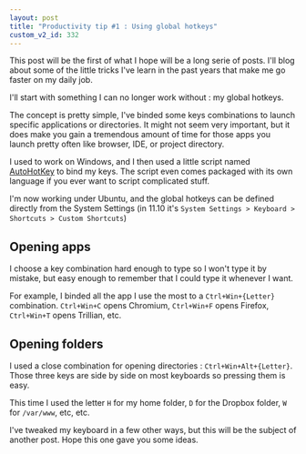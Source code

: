 ```yaml
---
layout: post
title: "Productivity tip #1 : Using global hotkeys"
custom_v2_id: 332
---
```


This post will be the first of what I hope will be a long serie of posts. I'll
blog about some of the little tricks I've learn in the past years that make me
go faster on my daily job.

I'll start with something I can no longer work without : my global hotkeys.

The concept is pretty simple, I've binded some keys combinations to launch
specific applications or directories. It might not seem very important, but it
does make you gain a tremendous amount of time for those apps you launch
pretty often like browser, IDE, or project directory.

I used to work on Windows, and I then used a little script named
[AutoHotKey](http://www.autohotkey.com/) to bind my keys. The script even
comes packaged with its own language if you ever want to script complicated
stuff.

I'm now working under Ubuntu, and the global hotkeys can be defined directly
from the System Settings (in 11.10 it's `System Settings > Keyboard >
Shortcuts > Custom Shortcuts`)

## Opening apps

I choose a key combination hard enough to type so I won't type it by mistake,
but easy enough to remember that I could type it whenever I want.

For example, I binded all the app I use the most to a `Ctrl+Win+{Letter}`
combination. `Ctrl+Win+C` opens Chromium, `Ctrl+Win+F` opens Firefox,
`Ctrl+Win+T` opens Trillian, etc.

## Opening folders

I used a close combination for opening directories : `Ctrl+Win+Alt+{Letter}`.
Those three keys are side by side on most keyboards so pressing them is easy.

This time I used the letter `H` for my home folder, `D` for the Dropbox
folder, `W` for `/var/www`, etc, etc.

I've tweaked my keyboard in a few other ways, but this will be the subject of
another post. Hope this one gave you some ideas.

